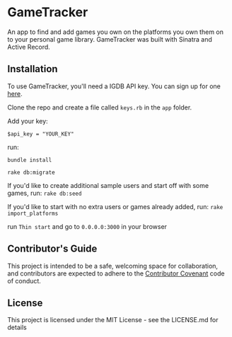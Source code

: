 # GameTracker

An app to find and add games you own on the platforms you own them on to your personal game library. GameTracker was built with Sinatra and Active Record.

## Installation

To use GameTracker, you'll need a IGDB API key. You can sign up for one [here](https://api.igdb.com/).

Clone the repo and create a file called `keys.rb` in the `app` folder.

Add your key:

`$api_key = "YOUR_KEY"`

run:

```
bundle install

rake db:migrate
```

If you'd like to create additional sample users and start off with some games, run:
`rake db:seed`

If you'd like to start with no extra users or games already added, run:
`rake import_platforms`

run `Thin start` and go to `0.0.0.0:3000` in your browser

## Contributor's Guide

This project is intended to be a safe, welcoming space for collaboration, and contributors are expected to adhere to the [Contributor Covenant](https://www.contributor-covenant.org/) code of conduct.

## License

This project is licensed under the MIT License - see the LICENSE.md for details

